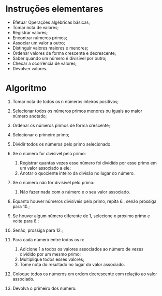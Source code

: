 # Instruções elementares
* Efetuar Operações algébricas básicas;
* Tomar nota de valores;
* Registrar valores;
* Encontrar números primos;
* Associar um valor a outro;
* Distinguir valores maiores e menores;
* Ordenar valores de forma crescente e decrescente;
* Saber quando um número é divisível por outro;
* Checar a ocorrência de valores;
* Devolver valores.

# Algoritmo
1. Tomar nota de todos os n números inteiros positivos;
3. Selecionar todos os números primos menores ou iguais ao maior número anotado;
4. Ordenar os números primos de forma crescente;
5. Selecionar o primeiro primo;
6. Dividir todos os números pelo primo selecionado. 
7. Se o número for divisível pelo primo:

    1. Registrar quantas vezes esse número foi dividido por esse primo em um valor associado a ele;
    2. Anotar o quociente inteiro da divisão no lugar do número.
8. Se o número não for divisível pelo primo:

    1. Não fazer nada com o número e o seu valor associado. 
9. Equanto houver números divisíveis pelo primo, repita 6., senão prossiga para 10.;
10. Se houver algum número diferente de 1, selecione o próximo primo e volte para 6.;
11. Senão, prossiga para 12.;
12. Para cada número entre todos os n:

    1. Adicione 1 a todos os valores associados ao número de vezes dividido por um mesmo primo;
    3. Multiplique todos esses valores;
    2. Tome nota do resultado no lugar do valor associado.
13. Coloque todos os números em ordem decrescente com relação ao valor associado.
14. Devolva o primeiro dos número.
